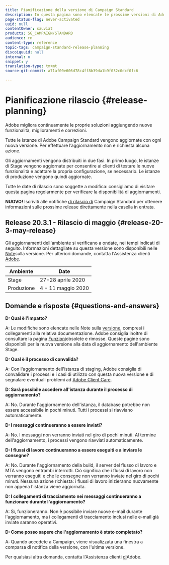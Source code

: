 ```yaml
---
title: Pianificazione della versione di Campaign Standard
description: In questa pagina sono elencate le prossime versioni di Adobe Campaign Standard.
page-status-flag: never-activated
uuid: null
contentOwner: sauviat
products: SG_CAMPAIGN/STANDARD
audience: rn
content-type: reference
topic-tags: campaign-standard-release-planning
discoiquuid: null
internal: n
snippet: y
translation-type: tm+mt
source-git-commit: a71af00e606d78c4ff8b39da1b9f032c0dcf0fc6

---
```



# Pianificazione rilascio {#release-planning}

Adobe migliora continuamente le proprie soluzioni aggiungendo nuove funzionalità, miglioramenti e correzioni.

Tutte le istanze di Adobe Campaign Standard vengono aggiornate con ogni nuova versione. Per effettuare l’aggiornamento non è richiesta alcuna azione.

Gli aggiornamenti vengono distribuiti in due fasi. In primo luogo, le istanze di Stage vengono aggiornate per consentire ai clienti di testare le nuove funzionalità e adattare la propria configurazione, se necessario. Le istanze di produzione vengono quindi aggiornate.

Tutte le date di rilascio sono soggette a modifica: consigliamo di visitare questa pagina regolarmente per verificare la disponibilità di aggiornamenti.

**NUOVO!** Iscriviti alle notifiche [di rilascio di](http://amc-mkt-prod1-t.adobe-campaign.com/lp/LP25?service=%40rZ5cqp2DgNzrgz0alKPInakNbPSTeJYozZYnS7Wbs802u4GlISkHZX4omtK00nAU6xzZ6luEWQzr7kQ9pkCwJYumWkU) Campaign Standard per ottenere informazioni sulle prossime release direttamente nella casella in entrata.

## Release 20.3.1 - Rilascio di maggio {#release-20-3-may-release}

Gli aggiornamenti dell&#39;ambiente si verificano a ondate, nei tempi indicati di seguito. Informazioni dettagliate su questa versione sono disponibili nelle [Note](../../rn/using/release-notes.md)sulla versione. Per ulteriori domande, contatta l&#39;Assistenza clienti [Adobe](https://support.neolane.net/webApp/extranetLogin).

<table> 
 <thead> 
  <tr> 
   <th> Ambiente<br /> </th> 
   <th> Date<br /> </th> 
  </tr> 
 </thead> 
 <tbody> 
  <tr> 
   <td> Stage<br /> </td> 
   <td> 27-28 aprile 2020<br /> </td> 
  </tr> 
  <tr> 
   <td> Produzione<br /> </td> 
   <td> 4 - 11 maggio 2020<br /> </td> 
  </tr> 
 </tbody> 
</table>



## Domande e risposte {#questions-and-answers}

**D: Qual è l&#39;impatto?**

A: Le modifiche sono elencate nelle Note sulla [versione](../../rn/using/release-notes.md), compresi i collegamenti alla relativa documentazione. Adobe consiglia inoltre di consultare la pagina [Funzioni](https://helpx.adobe.com/it/campaign/kb/acs-deprecated-and-removed-features.html)obsolete e rimosse. Queste pagine sono disponibili per la nuova versione alla data di aggiornamento dell&#39;ambiente Stage.

**D: Qual è il processo di convalida?**

A: Con l&#39;aggiornamento dell&#39;istanza di staging, Adobe consiglia di convalidare i processi e i casi di utilizzo con questa nuova versione e di segnalare eventuali problemi ad [Adobe Client Care](https://support.neolane.net/webApp/extranetLogin).

**D: Sarà possibile accedere all&#39;istanza durante il processo di aggiornamento?**

A: No. Durante l&#39;aggiornamento dell&#39;istanza, il database potrebbe non essere accessibile in pochi minuti. Tutti i processi si riavviano automaticamente.

**D: I messaggi continueranno a essere inviati?**

A: No. I messaggi non verranno inviati nel giro di pochi minuti. Al termine dell&#39;aggiornamento, i processi vengono riavviati automaticamente.

**D: I flussi di lavoro continueranno a essere eseguiti e a inviare le consegne?**

A: No. Durante l&#39;aggiornamento della build, il server del flusso di lavoro e MTA vengono entrambi interrotti. Ciò significa che i flussi di lavoro non verranno eseguiti e che le consegne non verranno inviate nel giro di pochi minuti. Nessuna azione richiesta: i flussi di lavoro inizieranno nuovamente non appena l&#39;istanza viene aggiornata.

**D: I collegamenti di tracciamento nei messaggi continueranno a funzionare durante l&#39;aggiornamento?**

A: Sì, funzioneranno. Non è possibile inviare nuove e-mail durante l&#39;aggiornamento, ma i collegamenti di tracciamento inclusi nelle e-mail già inviate saranno operativi.

**D: Come posso sapere che l&#39;aggiornamento è stato completato?**

A: Quando accedete a Campaign, viene visualizzata una finestra a comparsa di notifica della versione, con l&#39;ultima versione.

Per qualsiasi altra domanda, contatta l&#39;Assistenza clienti [di](https://support.neolane.net/webApp/extranetLogin)Adobe.